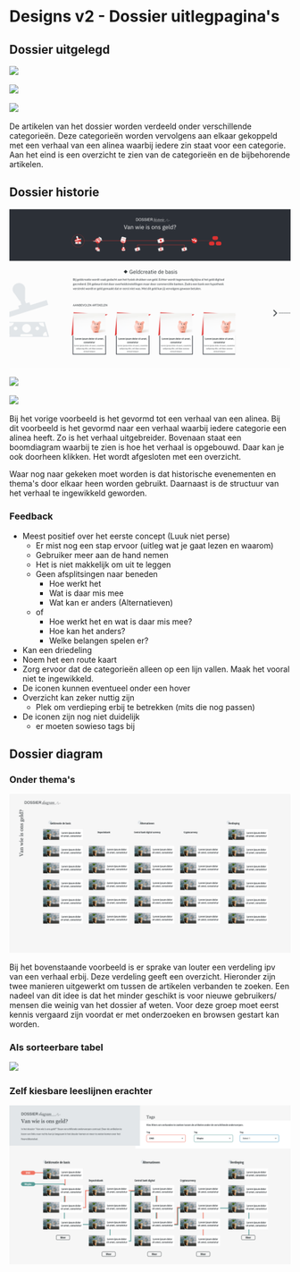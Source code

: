 # Designs v2 - Dossier uitlegpagina's

## Dossier uitgelegd

![](<../../../.gitbook/assets/Web 1920 – 1.png>)

![](<../../../.gitbook/assets/Web 1920 – 4.png>)

![](<../../../.gitbook/assets/Web 1920 – 5.png>)

De artikelen van het dossier worden verdeeld onder verschillende categorieën. Deze categorieën worden vervolgens aan elkaar gekoppeld met een verhaal van een alinea waarbij iedere zin staat voor een categorie. Aan het eind is een overzicht te zien van de categorieën en de bijbehorende artikelen.



## Dossier historie

![](<../../../.gitbook/assets/Dossier historie v1.png>)

![](<../../../.gitbook/assets/Dossier historie v1 – 3.png>)

![](<../../../.gitbook/assets/Dossier historie v1 – 4.png>)

Bij het vorige voorbeeld is het gevormd tot een verhaal van een alinea. Bij dit voorbeeld is het gevormd naar een verhaal waarbij iedere categorie een alinea heeft. Zo is het verhaal uitgebreider. Bovenaan staat een boomdiagram waarbij te zien is hoe het verhaal is opgebouwd. Daar kan je ook doorheen klikken. Het wordt afgesloten met een overzicht.&#x20;

Waar nog naar gekeken moet worden is dat historische evenementen en thema's door elkaar heen worden gebruikt. Daarnaast is de structuur van het verhaal te ingewikkeld geworden.&#x20;

### Feedback

* Meest positief over het eerste concept (Luuk niet perse)
  * Er mist nog een stap ervoor (uitleg wat je gaat lezen en waarom)
  * Gebruiker meer aan de hand nemen
  * Het is niet makkelijk om uit te leggen
  * Geen afsplitsingen naar beneden
    * Hoe werkt het
    * Wat is daar mis mee
    * Wat kan er anders (Alternatieven)
  * of
    * Hoe werkt het en wat is daar mis mee?
    * Hoe kan het anders?
    * Welke belangen spelen er?
* Kan een driedeling
* Noem het een route kaart
* Zorg ervoor dat de categorieën alleen op een lijn vallen. Maak het vooral niet te ingewikkeld.&#x20;
* De iconen kunnen eventueel onder een hover
* Overzicht kan zeker nuttig zijn&#x20;
  * Plek om verdieping erbij te betrekken (mits die nog passen)
* De iconen zijn nog niet duidelijk&#x20;
  * er moeten sowieso tags bij

## Dossier diagram

### Onder thema's

![](<../../../.gitbook/assets/Onderwerp sortering 1.png>)

Bij het bovenstaande voorbeeld is er sprake van louter een verdeling ipv van een verhaal erbij. Deze verdeling geeft een overzicht. Hieronder zijn twee manieren uitgewerkt om tussen de artikelen verbanden te zoeken. Een nadeel van dit idee is dat het minder geschikt is voor nieuwe gebruikers/ mensen die weinig van het dossier af weten. Voor deze groep moet eerst kennis vergaard zijn voordat er met onderzoeken en browsen gestart kan worden.&#x20;

### Als sorteerbare tabel

![](<../../../.gitbook/assets/Onderwerp sortering 2 – 1.png>)



### Zelf kiesbare leeslijnen erachter

![](<../../../.gitbook/assets/Onderwerp sortering 2.png>)
